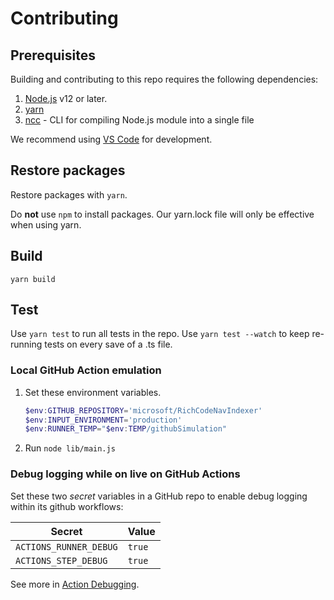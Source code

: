# Contributing

## Prerequisites

Building and contributing to this repo requires the following dependencies:

1. [Node.js](https://nodejs.org/) v12 or later.
1. [yarn](https://www.npmjs.com/package/yarn)
1. [ncc](https://github.com/zeit/ncc) - CLI for compiling Node.js module into a single file

We recommend using [VS Code](https://code.visualstudio.com/) for development.

## Restore packages

Restore packages with `yarn`.

Do **not** use `npm` to install packages. Our yarn.lock file will only be effective when using yarn.

## Build

`yarn build`

## Test

Use `yarn test` to run all tests in the repo.
Use `yarn test --watch` to keep re-running tests on every save of a .ts file.

### Local GitHub Action emulation

1. Set these environment variables.

    ```ps1
    $env:GITHUB_REPOSITORY='microsoft/RichCodeNavIndexer'
    $env:INPUT_ENVIRONMENT='production'
    $env:RUNNER_TEMP="$env:TEMP/githubSimulation"
    ```

1. Run `node lib/main.js`

### Debug logging while on live on GitHub Actions

Set these two *secret* variables in a GitHub repo to enable debug logging within its github workflows:

|Secret|Value|
|--|--|
`ACTIONS_RUNNER_DEBUG`|`true`
`ACTIONS_STEP_DEBUG`|`true`

See more in [Action Debugging](https://github.com/actions/toolkit/blob/master/docs/action-debugging.md).
